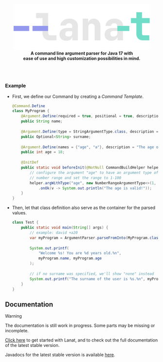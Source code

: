 <div align="center">
	<a href="https://darvil82.github.io/lanat-web/">
		<img alt="Lanat logo" src="logo.png" width="450">
	</a>
	<br>
	<strong>
		A command line argument parser for Java 17 with <br>
		ease of use and high customization possibilities in mind.
	</strong>
</div>

<br><br>

### Example
- First, we define our Command by creating a *Command Template*.
	
	```java
	@Command.Define
	class MyProgram {
		@Argument.Define(required = true, positional = true, description = "The name of the user.")
		public String name;
	
		@Argument.Define(type = StringArgumentType.class, description = "The surname of the user.")
		public Optional<String> surname;
	
		@Argument.Define(names = {"age", "a"}, description = "The age of the user.", prefix = Argument.PrefixChar.PLUS)
		public int age = 18;
		
		@InitDef
		public static void beforeInit(@NotNull CommandBuildHelper helper) {
			// configure the argument "age" to have an argument type of
			// number range and set the range to 1-100
			helper.argWithType("age", new NumberRangeArgumentType<>(1, 100))
				.onOk(v -> System.out.println("The age is valid!"));
		}
	}
	```
 
 - Then, let that class definition also serve as the container for the parsed values.
	```java
 	class Test {
		public static void main(String[] args) {
			// example: david +a20
			var myProgram = ArgumentParser.parseFromInto(MyProgram.class, args);
			
			System.out.printf(
				"Welcome %s! You are %d years old.%n",
				myProgram.name, myProgram.age
			);
	
			// if no surname was specified, we'll show "none" instead
			System.out.printf("The surname of the user is %s.%n", myProgram.surname.orElse("none"));
		}
	}
 	```


## Documentation

> [!WARNING]
> The documentation is still work in progress. Some parts may be missing or incomplete.

[Click here](https://darvil82.github.io/lanat-docs/acquire-lanat.html) to get started with Lanat, and to check out the
full documentation of the latest stable version.

Javadocs for the latest stable version is available [here](https://darvil82.github.io/Lanat/).